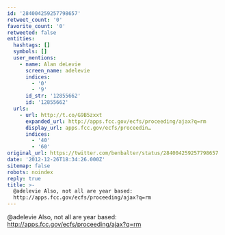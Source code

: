 ```yaml
---
id: '284004259257798657'
retweet_count: '0'
favorite_count: '0'
retweeted: false
entities:
  hashtags: []
  symbols: []
  user_mentions:
    - name: Alan deLevie
      screen_name: adelevie
      indices:
        - '0'
        - '9'
      id_str: '12855662'
      id: '12855662'
  urls:
    - url: http://t.co/G9B5zxxt
      expanded_url: http://apps.fcc.gov/ecfs/proceeding/ajax?q=rm
      display_url: apps.fcc.gov/ecfs/proceedin…
      indices:
        - '40'
        - '60'
original_url: https://twitter.com/benbalter/status/284004259257798657
date: '2012-12-26T18:34:26.000Z'
sitemap: false
robots: noindex
reply: true
title: >-
  @adelevie Also, not all are year based:
  http://apps.fcc.gov/ecfs/proceeding/ajax?q=rm
---
```


@adelevie Also, not all are year based: http://apps.fcc.gov/ecfs/proceeding/ajax?q=rm